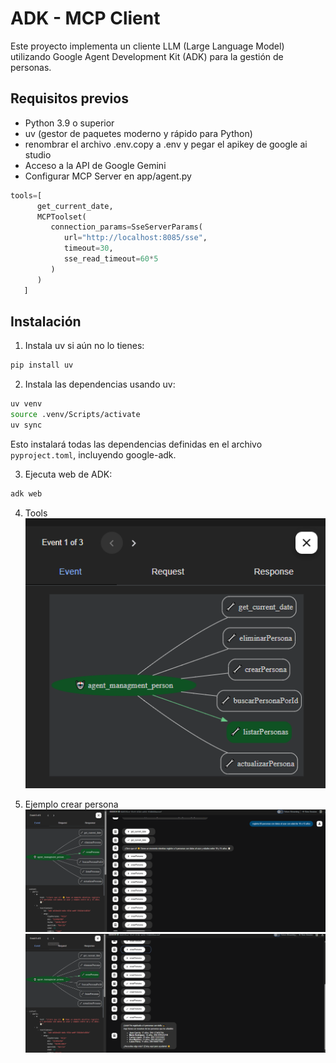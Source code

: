 # ADK - MCP Client

Este proyecto implementa un cliente LLM (Large Language Model) utilizando Google Agent Development Kit (ADK) para la gestión de personas.

## Requisitos previos

- Python 3.9 o superior
- uv (gestor de paquetes moderno y rápido para Python)
- renombrar el archivo .env.copy a .env y pegar el apikey de google ai studio
- Acceso a la API de Google Gemini
- Configurar MCP Server en app/agent.py
```python
tools=[
      get_current_date,
      MCPToolset(
         connection_params=SseServerParams(
            url="http://localhost:8085/sse",
            timeout=30,
            sse_read_timeout=60*5
         )
      )
   ]
```

## Instalación

1. Instala uv si aún no lo tienes:

```bash
pip install uv
```

2. Instala las dependencias usando uv:

```bash
uv venv
source .venv/Scripts/activate
uv sync

```

Esto instalará todas las dependencias definidas en el archivo `pyproject.toml`, incluyendo google-adk.

3. Ejecuta web de ADK:

```bash
adk web
```
4. Tools 
![flow](docs/img/flow.png)

5. Ejemplo crear persona
![crear01](docs/img/crear01.png)
![crear02](docs/img/crear02.png)
